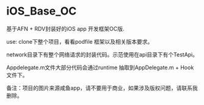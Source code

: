 # iOS_Base_OC

基于AFN + RDV封装好的iOS app 开发框架OC版.

use: 
clone下整个项目，看看podfile 框架以及相关版本要求。

network目录下有整个网络请求的封装代码。示范使用在api目录下有个TestApi。

Appdelegate.m文件大部分代码会通过runtime 抽取到AppDelegate.m + Hook文件下。 


备注：项目的图片来源咸鱼app，请不要用于商业，如果涉及版权问题，请联系我删除。
